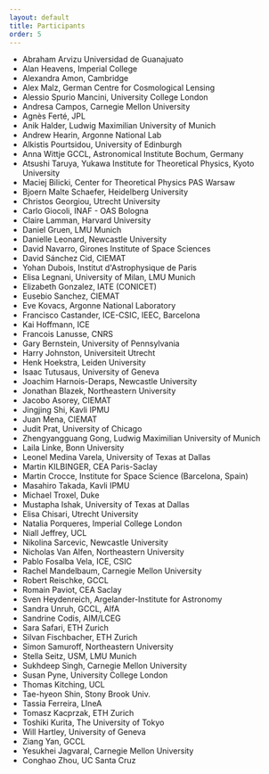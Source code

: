```yaml
---
layout: default
title: Participants
order: 5
---
```

- Abraham Arvizu	Universidad de Guanajuato
- Alan Heavens, Imperial College
- Alexandra Amon, Cambridge 
- Alex Malz, German Centre for Cosmological Lensing
- Alessio Spurio Mancini, University College London
- Andresa Campos, Carnegie Mellon University
- Agnès Ferté,	JPL
- Anik Halder, Ludwig Maximilian University of Munich
- Andrew Hearin,	Argonne National Lab
- Alkistis Pourtsidou,	University of Edinburgh
- Anna Wittje	GCCL, Astronomical Institute Bochum, Germany
- Atsushi Taruya, Yukawa Institute for Theoretical Physics, Kyoto University
- Maciej Bilicki,	Center for Theoretical Physics PAS Warsaw
- Bjoern Malte Schaefer,	Heidelberg University
- Christos Georgiou,	Utrecht University
- Carlo Giocoli,	INAF - OAS Bologna
- Claire Lamman,	Harvard University
- Daniel Gruen,	LMU Munich
- Danielle Leonard,	Newcastle University
- David Navarro, Girones	Institute of Space Sciences
- David Sánchez Cid,	CIEMAT
- Yohan Dubois,	Institut d'Astrophysique de Paris
- Elisa Legnani,	University of Milan, LMU Munich
- Elizabeth Gonzalez, IATE (CONICET)
- Eusebio Sanchez,	CIEMAT
- Eve Kovacs,	Argonne National Laboratory
- Francisco Castander,	ICE-CSIC, IEEC, Barcelona
- Kai Hoffmann,	ICE
- Francois Lanusse,	CNRS
- Gary Bernstein,	University of Pennsylvania
- Harry Johnston,	Universiteit Utrecht
- Henk Hoekstra,	Leiden University
- Isaac Tutusaus,	University of Geneva
- Joachim Harnois-Deraps, Newcastle University
- Jonathan Blazek,	Northeastern University
- Jacobo Asorey,	CIEMAT
- Jingjing Shi, Kavli IPMU 
- Juan Mena, CIEMAT
- Judit Prat,	University of Chicago
- Zhengyangguang Gong,	Ludwig Maximilian University of Munich
- Laila Linke,	Bonn University
- Leonel Medina Varela,	University of Texas at Dallas
- Martin KILBINGER,	CEA Paris-Saclay
- Martin Crocce,	Institute for Space Science (Barcelona, Spain)
- Masahiro Takada,	Kavli IPMU
- Michael Troxel,	Duke
- Mustapha Ishak,	University of Texas at Dallas
- Elisa Chisari,	Utrecht University
- Natalia Porqueres,	Imperial College London
- Niall Jeffrey,	UCL
- Nikolina Sarcevic,	Newcastle University
- Nicholas Van Alfen,	Northeastern University
- Pablo Fosalba Vela, ICE, CSIC
- Rachel Mandelbaum,	Carnegie Mellon University
- Robert Reischke, GCCL
- Romain Paviot, CEA Saclay
- Sven Heydenreich,	Argelander-Institute for Astronomy
- Sandra Unruh,	GCCL, AIfA
- Sandrine Codis,	AIM/LCEG
- Sara Safari, ETH Zurich
- Silvan Fischbacher,	ETH Zurich
- Simon Samuroff,	Northeastern University
- Stella Seitz,	USM, LMU Munich
- Sukhdeep Singh,	Carnegie Mellon University
- Susan Pyne, University College London
- Thomas Kitching,	UCL
- Tae-hyeon Shin,	Stony Brook Univ.
- Tassia Ferreira,	LIneA
- Tomasz Kacprzak,	ETH Zurich
- Toshiki Kurita,	The University of Tokyo
- Will Hartley,	University of Geneva
- Ziang Yan, GCCL
- Yesukhei Jagvaral, Carnegie Mellon University
- Conghao Zhou,	UC Santa Cruz
